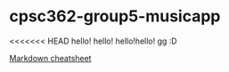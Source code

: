 # cpsc362-group5-musicapp

<<<<<<< HEAD hello! hello! hello!hello! gg :D

[Markdown cheatsheet](https://guides.github.com/pdfs/markdown-cheatsheet-online.pdf)
